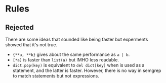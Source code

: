 # Rules

## Rejected

There are some ideas that sounded like being faster but experments showed that it's not true.

+ `{**a, **b}` gives about the same performance as `a | b`.
+ `[*a]` is faster than `list(a)` but IMHO less readable.
+ `dict.pop(key)` is equivalent to `del dict[key]` when is used as a statement, and the latter is faster. However, there is no way in semgrep to match statements but not expressions.
